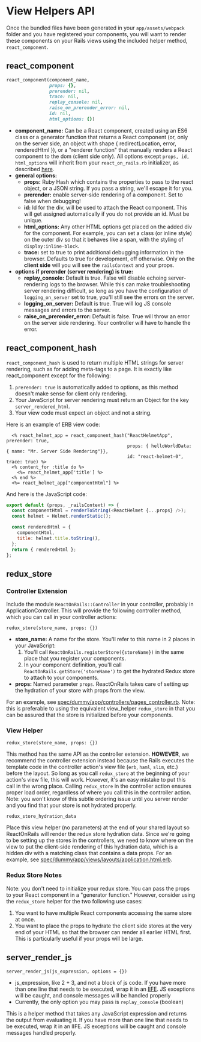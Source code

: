 # View Helpers API

Once the bundled files have been generated in your `app/assets/webpack` folder and you have registered your components, you will want to render these components on your Rails views using the included helper method, `react_component`.

## react_component

```ruby
react_component(component_name,
                props: {},
                prerender: nil,
                trace: nil,
                replay_console: nil,
                raise_on_prerender_error: nil,
                id: nil,
                html_options: {})
```

- **component_name:** Can be a React component, created using an ES6 class or a generator function that returns a React component (or, only on the server side, an object with shape { redirectLocation, error, renderedHtml }), or a "renderer function" that manually renders a React component to the dom (client side only).
  All options except `props, id, html_options` will inherit from your `react_on_rails.rb` initializer, as described [here](../../docs/basics/configuration.md).
- **general options:**
  - **props:** Ruby Hash which contains the properties to pass to the react object, or a JSON string. If you pass a string, we'll escape it for you.
  - **prerender:** enable server-side rendering of a component. Set to false when debugging!
  - **id:** Id for the div, will be used to attach the React component. This will get assigned automatically if you do not provide an id. Must be unique.
  - **html_options:** Any other HTML options get placed on the added div for the component. For example, you can set a class (or inline style) on the outer div so that it behaves like a span, with the styling of `display:inline-block`.
  - **trace:** set to true to print additional debugging information in the browser. Defaults to true for development, off otherwise. Only on the **client side** will you will see the `railsContext` and your props.
- **options if prerender (server rendering) is true:**
  - **replay_console:** Default is true. False will disable echoing server-rendering logs to the browser. While this can make troubleshooting server rendering difficult, so long as you have the configuration of `logging_on_server` set to true, you'll still see the errors on the server.
  - **logging_on_server:** Default is true. True will log JS console messages and errors to the server.
  - **raise_on_prerender_error:** Default is false. True will throw an error on the server side rendering. Your controller will have to handle the error.

## react_component_hash

`react_component_hash` is used to return multiple HTML strings for server rendering, such as for
adding meta-tags to a page. It is exactly like react_component except for the following:

1. `prerender: true` is automatically added to options, as this method doesn't make sense for 
   client only rendering.
2. Your JavaScript for server rendering must return an Object for the key `server_rendered_html`.
3. Your view code must expect an object and not a string.

Here is an example of ERB view code:

```erb
  <% react_helmet_app = react_component_hash("ReactHelmetApp", prerender: true,
                                             props: { helloWorldData: { name: "Mr. Server Side Rendering"}},
                                             id: "react-helmet-0", trace: true) %>
  <% content_for :title do %>
    <%= react_helmet_app['title'] %>
  <% end %>
  <%= react_helmet_app["componentHtml"] %>
```

And here is the JavaScript code:

```js
export default (props, _railsContext) => {
  const componentHtml = renderToString(<ReactHelmet {...props} />);
  const helmet = Helmet.renderStatic();

  const renderedHtml = {
    componentHtml,
    title: helmet.title.toString(),
  };
  return { renderedHtml };
};

```

## redux_store

### Controller Extension

Include the module `ReactOnRails::Controller` in your controller, probably in ApplicationController. This will provide the following controller method, which you can call in your controller actions:

`redux_store(store_name, props: {})`

- **store_name:** A name for the store. You'll refer to this name in 2 places in your JavaScript:
  1. You'll call `ReactOnRails.registerStore({storeName})` in the same place that you register your components.
  2. In your component definition, you'll call `ReactOnRails.getStore('storeName')` to get the hydrated Redux store to attach to your components.
- **props:**  Named parameter `props`. ReactOnRails takes care of setting up the hydration of your store with props from the view.

For an example, see [spec/dummy/app/controllers/pages_controller.rb](https://github.com/shakacode/react_on_rails/tree/master/spec/dummy/app/controllers/pages_controller.rb). Note: this is preferable to using the equivalent view_helper `redux_store` in that you can be assured that the store is initialized before your components.

### View Helper

`redux_store(store_name, props: {})`

This method has the same API as the controller extension. **HOWEVER**, we recommend the controller extension instead because the Rails executes the template code in the controller action's view file (`erb`, `haml`, `slim`, etc.) before the layout. So long as you call `redux_store` at the beginning of your action's view file, this will work. However, it's an easy mistake to put this call in the wrong place. Calling `redux_store` in the controller action ensures proper load order, regardless of where you call this in the controller action. Note: you won't know of this subtle ordering issue until you server render and you find that your store is not hydrated properly.

`redux_store_hydration_data`

Place this view helper (no parameters) at the end of your shared layout so ReactOnRails will render the redux store hydration data. Since we're going to be setting up the stores in the controllers, we need to know where on the view to put the client-side rendering of this hydration data, which is a hidden div with a matching class that contains a data props. For an example, see [spec/dummy/app/views/layouts/application.html.erb](https://github.com/shakacode/react_on_rails/tree/master/spec/dummy/app/views/layouts/application.html.erb).

### Redux Store Notes

Note: you don't need to initialize your redux store. You can pass the props to your React component in a "generator function." However, consider using the `redux_store` helper for the two following use cases:

1. You want to have multiple React components accessing the same store at once.
2. You want to place the props to hydrate the client side stores at the very end of your HTML so that the browser can render all earlier HTML first. This is particularly useful if your props will be large.

## server_render_js

`server_render_js(js_expression, options = {})`

- js_expression, like 2 + 3, and not a block of js code. If you have more than one line that needs to be executed, wrap it in an [IIFE](https://en.wikipedia.org/wiki/Immediately-invoked_function_expression). JS exceptions will be caught, and console messages will be handled properly
- Currently, the only option you may pass is `replay_console` (boolean)

This is a helper method that takes any JavaScript expression and returns the output from evaluating it. If you have more than one line that needs to be executed, wrap it in an IIFE. JS exceptions will be caught and console messages handled properly.